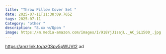 ```yaml
---
title: "Throw Pillow Cover Set "
date: 2025-07-11T11:38:09.765Z
tags: 2025-07-11
Category: "other "
description: "8.xx w/Qpon "
image: https://m.media-amazon.com/images/I/918YjJ1sajL._AC_SL1500_.jpg
---
```

https://amzlink.to/az0Spv5pWUVt2  ad